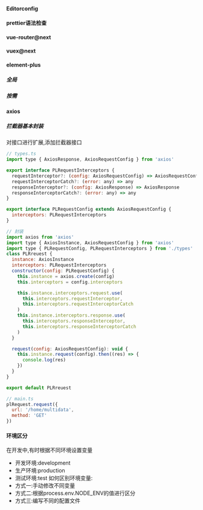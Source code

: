#### Editorconfig


#### prettier语法检查


#### vue-router@next


#### vuex@next


#### element-plus

##### 全局


##### 按需


#### axios

##### 拦截器基本封装
对接口进行扩展,添加拦截器接口
~~~js
// types.ts
import type { AxiosResponse, AxiosRequestConfig } from 'axios'

export interface PLRequestInterceptors {
  requestInterceptor?: (config: AxiosRequestConfig) => AxiosRequestConfig
  requestInterceptorCatch?: (error: any) => any
  responseInterceptor?: (config: AxiosResponse) => AxiosResponse
  responseInterceptorCatch?: (error: any) => any
}

export interface PLRequestConfig extends AxiosRequestConfig {
  interceptors: PLRequestInterceptors
}

// 封装
import axios from 'axios'
import type { AxiosInstance, AxiosRequestConfig } from 'axios'
import type { PLRequestConfig, PLRequestInterceptors } from './types'
class PLRreuest {
  instance: AxiosInstance
  interceptors: PLRequestInterceptors
  constructor(config: PLRequestConfig) {
    this.instance = axios.create(config)
    this.interceptors = config.interceptors

    this.instance.interceptors.request.use(
      this.interceptors.requestInterceptor,
      this.interceptors.requestInterceptorCatch
    )
    this.instance.interceptors.response.use(
      this.interceptors.responseInterceptor,
      this.interceptors.responseInterceptorCatch
    )
  }

  request(config: AxiosRequestConfig): void {
    this.instance.request(config).then((res) => {
      console.log(res)
    })
  }
}

export default PLRreuest

// main.ts
plRequest.request({
  url: '/home/multidata',
  method: 'GET'
})

~~~
#### 环境区分
在开发中,有时根据不同环境设置变量
- 开发环境:development
- 生产环境:production
- 测试环境:test
如何区别环境变量:
- 方式一:手动修改不同变量
- 方式二:根据process.env.NODE_ENV的值进行区分
- 方式三:编写不同的配置文件


